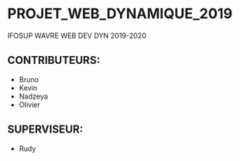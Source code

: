 # PROJET_WEB_DYNAMIQUE_2019
IFOSUP WAVRE WEB DEV DYN 2019-2020

## CONTRIBUTEURS:

* Bruno
* Kevin
* Nadzeya
* Olivier

## SUPERVISEUR:

* Rudy

